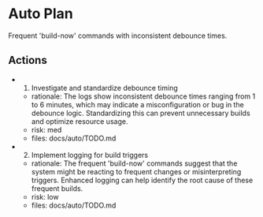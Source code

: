 # Auto Plan

Frequent 'build-now' commands with inconsistent debounce times.

## Actions
- 1. Investigate and standardize debounce timing
  - rationale: The logs show inconsistent debounce times ranging from 1 to 6 minutes, which may indicate a misconfiguration or bug in the debounce logic. Standardizing this can prevent unnecessary builds and optimize resource usage.
  - risk: med
  - files: docs/auto/TODO.md
- 2. Implement logging for build triggers
  - rationale: The frequent 'build-now' commands suggest that the system might be reacting to frequent changes or misinterpreting triggers. Enhanced logging can help identify the root cause of these frequent builds.
  - risk: low
  - files: docs/auto/TODO.md